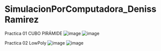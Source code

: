 # SimulacionPorComputadora_DenissRamirez
Practica 01 CUBO PIRÁMIDE
![image](https://github.com/GALL1T0/SimulacionPorComputadora_DenissRamirez/assets/102568975/7c47249d-a18e-412d-80ae-87f69ade500e)
![image](https://github.com/GALL1T0/SimulacionPorComputadora_DenissRamirez/assets/102568975/113732b4-f1f0-46f4-a97a-675ec18535e4)

Practica 02 LowPoly
![image](https://github.com/GALL1T0/SimulacionPorComputadora_DenissRamirez/assets/102568975/fcdd9441-50f6-41c7-b5ef-c52349c8d128)
![image](https://github.com/GALL1T0/SimulacionPorComputadora_DenissRamirez/assets/102568975/e2451bca-fb44-4ae4-bd6f-4645db5fad73)
